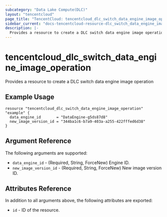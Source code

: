 ```yaml
---
subcategory: "Data Lake Compute(DLC)"
layout: "tencentcloud"
page_title: "TencentCloud: tencentcloud_dlc_switch_data_engine_image_operation"
sidebar_current: "docs-tencentcloud-resource-dlc_switch_data_engine_image_operation"
description: |-
  Provides a resource to create a DLC switch data engine image operation
---
```


# tencentcloud_dlc_switch_data_engine_image_operation

Provides a resource to create a DLC switch data engine image operation

## Example Usage

```hcl
resource "tencentcloud_dlc_switch_data_engine_image_operation" "example" {
  data_engine_id       = "DataEngine-g5ds87d8"
  new_image_version_id = "344ba1c6-b7a9-403a-a255-422fffed6d38"
}
```

## Argument Reference

The following arguments are supported:

* `data_engine_id` - (Required, String, ForceNew) Engine ID.
* `new_image_version_id` - (Required, String, ForceNew) New image version ID.

## Attributes Reference

In addition to all arguments above, the following attributes are exported:

* `id` - ID of the resource.




